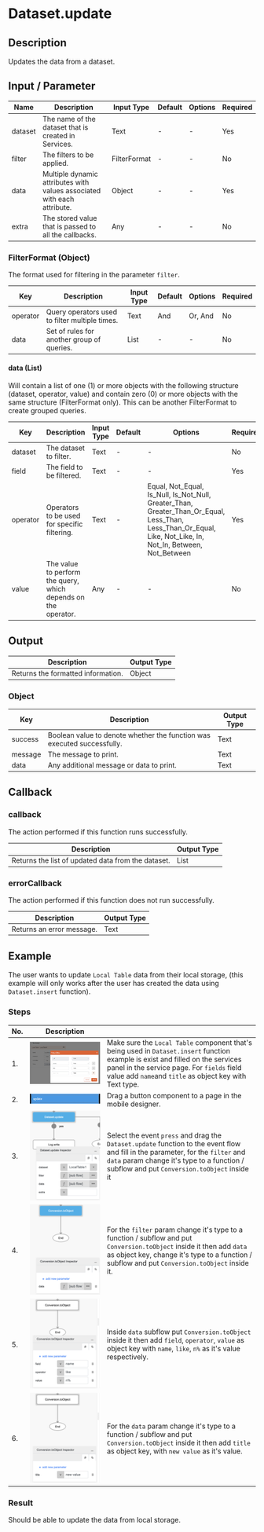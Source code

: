 # Dataset.update

## Description

Updates the data from a dataset.

## Input / Parameter

| Name | Description | Input Type | Default | Options | Required |
| ------ | ------ | ------ | ------ | ------ | ------ |
| dataset | The name of the dataset that is created in Services. | Text | - | - | Yes |
| filter | The filters to be applied. | FilterFormat | - | - | No |
| data | Multiple dynamic attributes with values associated with each attribute. | Object | - | - | Yes |
| extra | The stored value that is passed to all the callbacks. | Any | - | - | No |

### FilterFormat (Object)

The format used for filtering in the parameter `filter`.

| Key | Description | Input Type | Default | Options | Required |
| ------ | ------ | ------ | ------ | ------ | ------ |
| operator | Query operators used to filter multiple times. | Text | And | Or, And | No |
| data | Set of rules for another group of queries. | List | - | - | No |

#### data (List)

Will contain a list of one (1) or more objects with the following structure (dataset, operator, value) and contain zero (0) or more objects with the same structure (FilterFormat only). This can be another FilterFormat to create grouped queries.

| Key | Description | Input Type | Default | Options | Required |
| ------ | ------ | ------ | ------ | ------ | ------ |
| dataset | The dataset to filter. | Text | - | - | No |
| field | The field to be filtered. | Text | - | - | Yes |
| operator | Operators to be used for specific filtering. | Text | - | Equal, Not_Equal, Is_Null, Is_Not_Null, Greater_Than, Greater_Than_Or_Equal, Less_Than, Less_Than_Or_Equal, Like, Not_Like, In, Not_In, Between, Not_Between | Yes |
| value | The value to perform the query, which depends on the operator. | Any | - | - | No |

## Output

| Description | Output Type |
| ------ | ------ |
| Returns the formatted information. | Object |

### Object

| Key | Description | Output Type |
| ------ | ------ | ------ |
| success | Boolean value to denote whether the function was executed successfully. | Text |
| message | The message to print. | Text |
| data | Any additional message or data to print. | Text |

## Callback

### callback

The action performed if this function runs successfully.

| Description | Output Type |
| ------ | ------ |
| Returns the list of updated data from the dataset. | List |

### errorCallback

The action performed if this function does not run successfully.

| Description | Output Type |
| ------ | ------ |
| Returns an error message. | Text |

## Example

The user wants to update `Local Table` data from their local storage, (this example will only works after the user has created the data using `Dataset.insert` function).

<!-- Share a scenario, like a user requirements. -->

### Steps

| No. | Description |  |
| ------ | ------ | ------ |
| 1. | ![](./update-step-1.png) | Make sure the `Local Table` component that's being used in `Dataset.insert` function example is exist and filled on the services panel in the service page. For `fields` field value add `name`and `title` as object key with Text type. |
| 2. | ![](./update-step-2.png) | Drag a button component to a page in the mobile designer. |
| 3. | ![](./update-step-3.png) | Select the event `press` and drag the `Dataset.update` function to the event flow and fill in the parameter, for the `filter` and `data` param change it's type to a function / subflow and put `Conversion.toObject` inside it |
| 4. | ![](./update-step-4.png) | For the `filter` param change it's type to a function / subflow and put `Conversion.toObject` inside it then add `data` as object key, change it's type to a function / subflow and put `Conversion.toObject` inside it. |
| 5. | ![](./update-step-5.png) | Inside `data` subflow put `Conversion.toObject` inside it then add `field`, `operator`, `value` as object key with `name`, `like`, `n%` as it's value respectively. |
| 6. | ![](./update-step-6.png) | For the `data` param change it's type to a function / subflow and put `Conversion.toObject` inside it then add `title` as object key, with `new value` as it's value. |

<!-- Show the steps and share some screenshots.

1. .....

Format: ![]({image-path}) -->

### Result

Should be able to update the data from local storage.